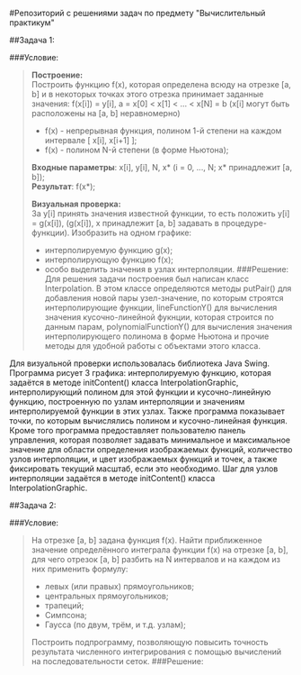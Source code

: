 #Репозиторий с решениями задач по предмету "Вычислительный практикум"

##Задача 1:

###Условие:
>__Построение:__  
>Построить функцию f(x), которая определена всюду
на отрезке [a, b] и в некоторых точках этого отрезка
принимает заданные значения:
f(x[i]) = y[i], a = x[0] < x[1] < ... < x[N] = b
(x[i] могут быть расположены на [a, b] неравномерно)  
>- f(x) - непрерывная функция, полином 1-й степени
на каждом интервале [ x[i], x[i+1] ];
>- f(x) - полином N-й степени (в форме Ньютона);
> 
>__Входные параметры__: x[i], y[i], N, x*
>(i = 0, ..., N; x* принадлежит [a, b]);\
>__Результат__: f(x*);
> 
> __Визуальная проверка:__  
> За y[i] принять значения известной функции, то есть 
> положить y[i] = g(x[i]), (g(x[i]), x принадлежит [a, b] 
> задавать в процедуре-функции). Изобразить на одном 
> графике: 
>- интерполируемую функцию g(x);
>- интерполирующую функцию f(x);
>- особо выделить значения в узлах интерполяции.
###Решение:
Для решения задачи построения был написан класс Interpolation.
В этом классе определяются методы putPair() для добавления
новой пары узел-значение, по которым строятся интерполирующие 
функции, lineFunctionY() для вычисления значения 
кусочно-линейной фукнции, которая строится по данным парам, 
polynomialFunctionY() для вычисления значения интерполирующего 
полинома в форме Ньютона и прочие методы для удобной 
работы с объектами этого класса.

Для визуальной проверки использовалась библиотека Java Swing.
Программа рисует 3 графика: интерполируемую функцию, которая
задаётся в методе initContent() класса InterpolationGraphic,
интерполирующий полином для этой функции и кусочно-линейную 
функцию, построенную по узлам интерполяции и значениям 
интерполируемой функции в этих узлах. Также программа 
показывает точки, по которым вычислялись полином и 
кусочно-линейная функция. Кроме того программа предоставляет 
пользователю панель управления, которая позволяет задавать 
минимальное и максимальное значение для области определения 
изображаемых функций, количество узлов интерполяции, и цвет
изображаемых функций и точек, а также фиксировать текущий
масштаб, если это необходимо. Шаг для узлов интерполяции
задаётся в методе initContent() класса InterpolationGraphic.

##Задача 2:

###Условие:
> На отрезке [a, b] задана функция f(x). Найти приближенное
> значение определённого интеграла функции f(x) на отрезке
> [a, b], для чего отрезок [a, b] разбить на N интервалов и
> на каждом из них применить формулу:
>- левых (или правых) прямоугольников;
>- центральных прямоугольников;
>- трапеций;
>- Симпсона;
>- Гаусса (по двум, трём, и т.д. узлам);
> 
> Построить подпрограмму, позволяющую повысить точность
> результата численного интегрирования с помощью вычислений
> на последовательности сеток.
###Решение:
